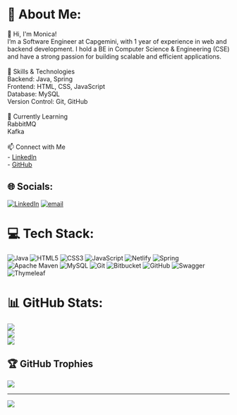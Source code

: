 # 💫 About Me:
👋 Hi, I'm Monica!<br>I’m a Software Engineer at Capgemini, with 1 year of experience in web and backend development. I hold a BE in Computer Science & Engineering (CSE) and have a strong passion for building scalable and efficient applications.<br><br>🚀 Skills & Technologies<br>Backend: Java, Spring<br>Frontend: HTML, CSS, JavaScript<br>Database: MySQL<br>Version Control: Git, GitHub<br><br>🌱 Currently Learning<br>RabbitMQ<br>Kafka<br><br>📫 Connect with Me<br>- [LinkedIn](www.linkedin.com/in/monicasaj)<br>- [GitHub](https://github.com/Antoflomine)


## 🌐 Socials:
[![LinkedIn](https://img.shields.io/badge/LinkedIn-%230077B5.svg?logo=linkedin&logoColor=white)](https://linkedin.com/in/www.linkedin.com/in/monicasaj) [![email](https://img.shields.io/badge/Email-D14836?logo=gmail&logoColor=white)](mailto:monicabelciaraj@gmail.com) 

# 💻 Tech Stack:
![Java](https://img.shields.io/badge/java-%23ED8B00.svg?style=for-the-badge&logo=openjdk&logoColor=white) ![HTML5](https://img.shields.io/badge/html5-%23E34F26.svg?style=for-the-badge&logo=html5&logoColor=white) ![CSS3](https://img.shields.io/badge/css3-%231572B6.svg?style=for-the-badge&logo=css3&logoColor=white) ![JavaScript](https://img.shields.io/badge/javascript-%23323330.svg?style=for-the-badge&logo=javascript&logoColor=%23F7DF1E) ![Netlify](https://img.shields.io/badge/netlify-%23000000.svg?style=for-the-badge&logo=netlify&logoColor=#00C7B7) ![Spring](https://img.shields.io/badge/spring-%236DB33F.svg?style=for-the-badge&logo=spring&logoColor=white) ![Apache Maven](https://img.shields.io/badge/Apache%20Maven-C71A36?style=for-the-badge&logo=Apache%20Maven&logoColor=white) ![MySQL](https://img.shields.io/badge/mysql-4479A1.svg?style=for-the-badge&logo=mysql&logoColor=white) ![Git](https://img.shields.io/badge/git-%23F05033.svg?style=for-the-badge&logo=git&logoColor=white) ![Bitbucket](https://img.shields.io/badge/bitbucket-%230047B3.svg?style=for-the-badge&logo=bitbucket&logoColor=white) ![GitHub](https://img.shields.io/badge/github-%23121011.svg?style=for-the-badge&logo=github&logoColor=white) ![Swagger](https://img.shields.io/badge/-Swagger-%23Clojure?style=for-the-badge&logo=swagger&logoColor=white) ![Thymeleaf](https://img.shields.io/badge/Thymeleaf-%23005C0F.svg?style=for-the-badge&logo=Thymeleaf&logoColor=white)
# 📊 GitHub Stats:
![](https://github-readme-stats.vercel.app/api?username=Antoflomine&theme=dark&hide_border=true&include_all_commits=true&count_private=false)<br/>
![](https://nirzak-streak-stats.vercel.app/?user=Antoflomine&theme=dark&hide_border=true)<br/>
![](https://github-readme-stats.vercel.app/api/top-langs/?username=Antoflomine&theme=dark&hide_border=true&include_all_commits=true&count_private=false&layout=compact)

## 🏆 GitHub Trophies
![](https://github-profile-trophy.vercel.app/?username=Antoflomine&theme=radical&no-frame=true&no-bg=true&margin-w=4)

---
[![](https://visitcount.itsvg.in/api?id=Antoflomine&icon=4&color=0)](https://visitcount.itsvg.in)

<!-- Proudly created with GPRM ( https://gprm.itsvg.in ) -->
